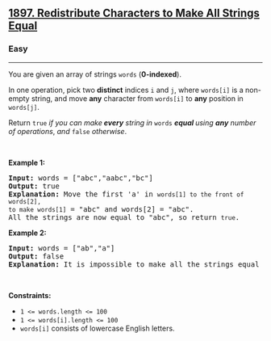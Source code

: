 <h2><a href="https://leetcode.com/problems/redistribute-characters-to-make-all-strings-equal/solution/">1897. Redistribute Characters to Make All Strings Equal</a></h2><h3>Easy</h3><hr><div><p>You are given an array of strings <code>words</code> (<strong>0-indexed</strong>).</p>

<p>In one operation, pick two <strong>distinct</strong> indices <code>i</code> and <code>j</code>, where <code>words[i]</code> is a non-empty string, and move <strong>any</strong> character from <code>words[i]</code> to <strong>any</strong> position in <code>words[j]</code>.</p>

<p>Return <code>true</code> <em>if you can make<strong> every</strong> string in </em><code>words</code><em> <strong>equal </strong>using <strong>any</strong> number of operations</em>,<em> and </em><code>false</code> <em>otherwise</em>.</p>

<p>&nbsp;</p>
<p><strong class="example">Example 1:</strong></p>

<pre><strong>Input:</strong> words = ["abc","aabc","bc"]
<strong>Output:</strong> true
<strong>Explanation:</strong> Move the first 'a' in <code>words[1] to the front of words[2],
to make </code><code>words[1]</code> = "abc" and words[2] = "abc".
All the strings are now equal to "abc", so return <code>true</code>.
</pre>

<p><strong class="example">Example 2:</strong></p>

<pre><strong>Input:</strong> words = ["ab","a"]
<strong>Output:</strong> false
<strong>Explanation:</strong> It is impossible to make all the strings equal using the operation.
</pre>

<p>&nbsp;</p>
<p><strong>Constraints:</strong></p>

<ul>
	<li><code>1 &lt;= words.length &lt;= 100</code></li>
	<li><code>1 &lt;= words[i].length &lt;= 100</code></li>
	<li><code>words[i]</code> consists of lowercase English letters.</li>
</ul>
</div>